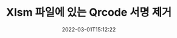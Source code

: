 ---
############################# Static ############################
layout: "auto-gen-signature"
date: 2022-03-01T15:12:22
draft: false
operation: Delete
signaturetype: Qrcode
fileformat: Xlsm
productName: Java
lang: ko
productCode: java
otherformats: pdf doc docx docm dot dotm dotx odt ott rtf xls xlsx xlsm xlsb csv ods ots xltx xltm ppt pptx pps ppsx odp otp potx potm pptm ppsm
breadcrumb: Put Qrcode signature on Xlsm for Java

############################# Head ############################
head_title: "Java을 통해 Xlsm 파일에서 Qrcode 서명 삭제"
head_description: "서명된 Xlsm 문서에서 특정 Qrcode 서명 삭제는 짧은 Java 코드로 쉽게 수행할 수 있습니다."

############################# Header ############################
title: "Xlsm 파일에 있는 Qrcode 서명 제거"
description: "Xlsm 문서에서 다양한 Qrcode 서명을 삭제합니다. Qrcode 서명을 제거하려면 간단한 Java 코드가 필요합니다."
bg_image: "https://cms.admin.containerize.com/templates/aspose/App_Themes/V3/images/bg/header1.png"
bg_overlay: false
button:
    enable: true

############################# SubMenu ############################
submenu:
    enable: true

    left:
        img_alt: "GroupDocs.Signature for Java"
        image: "https://cms.admin.containerize.com/templates/groupdocs/images/product-logos/90x90-noborder/groupdocs-signature-java.png"
        product: "GroupDocs.Signature"
        platform: "Java"



############################# About ############################
about:
    enable: true
    title: "GroupDocs.Signature for Java API 기능에 대한 정보 얻기"
    content: |
        [GroupDocs.Signature for Java](https://products.groupdocs.com/signature/java/) API는 전자 서명을 사용하여 문서를 처리하는 다양한 방법을 제공합니다. 텍스트, 이미지, 디지털 인증서, 바코드, QR 코드, 스탬프 또는 메타데이터와 같은 디지털 서명을 사용할 수 있습니다. 고객은 PDF, MS Word 문서, MS Excel 통합 문서, MS PowerPoint 프레젠테이션, Adobe Photoshop 파일 및 다양한 이미지 형식에서 디지털 서명을 추가, 삭제, 업데이트, 확인 또는 검색할 수 있습니다. 방대한 수의 유용한 기능과 설정이 제공됩니다.
    

############################# Steps ############################
steps:
    enable: true
    title_left: "Xlsm 문서에서 Qrcode 서명을 제거하는 방법"
    content_left: |
        [GroupDocs.Signature for Java](https://products.groupdocs.com/signature/java/)은 몇 줄의 코드로 Qrcode 서명의 Xlsm 문서를 지우는 데 유용한 기능을 제공합니다.
        
        * 먼저, 문서에 대한 경로를 생성자 매개변수로 전달하는 서명 객체를 인스턴스화합니다.
        * 그런 다음 적절한 서명 개체를 만들고 고유 식별자를 설정합니다.
        * 그런 다음 삭제해야 하는 서명 개체를 전달하는 Delete 메서드를 호출합니다.
        * 마지막으로 작업 결과를 처리합니다.

    title_right: "시스템 요구 사항"
    content_right: |
        GroupDocs.Signature for Java은(는) 모든 주요 플랫폼 및 운영 체제에서 지원됩니다. 아래 코드를 실행하기 전에 시스템에 다음 전제 조건이 설치되어 있는지 확인하십시오.

        * 운영 체제: Microsoft Windows, Linux, MacOS
        * 개발 환경: NetBeans, Intellij IDEA, Eclipse, etc.
        * Java runtime: J2SE 6.0 and above
        * [Maven](https://repository.groupdocs.com/webapp/#/artifacts/browse/tree/General/repo/com/groupdocs/groupdocs-signature)에서 최신 버전의 GroupDocs.Signature for Java 다운로드
         
    code: |
        ```java    
                
        // Set up input Xlsm file
        String filePath = "input.xlsm";
        // Set up output file
        String outputFilePath = "output.xlsm";

        // Instantiate Signature for input file
        Signature signature = new Signature(filePath);

        // Id of signature which is supposed to be deleted
        // such Id may be obtained as result of search operation
        String id = "eff64a14-dad9-47b0-88e5-2ee4e3604e71";

        // provide signature features to delete
        QrCodeSignature signatureToDelete = new QrCodeSignature(id);

        // delete signature
        Boolean deleteResult = signature.delete(outputFilePath, signatureToDelete);

        // process deletion result
        if (deleteResult)
        {
                System.out.println("Signature was deleted successfully!");
        }
        ```

############################# Demos ############################
demos:
    enable: true
    title: "Qrcode 서명으로 서명 라이브 데모"
    content: |
       지금 바로 [GroupDocs.Signature 앱](https://products.groupdocs.app/signature/family) 웹사이트를 방문하여 Xlsm 파일에 다양한 전자 서명을 추가하세요.          

############################# More Formats ############################
more_formats:
    enable: true
    title: "Java을(를) 사용하여 Qrcode 서명을 삭제하세요."
    content: |
        "다양한 문서 형식에 추가된 전자 서명 삭제. 추가 코드 없이 빠르게 서명을 제거합니다."
    format: 
       
       
back_to_top:
    enable: true
---